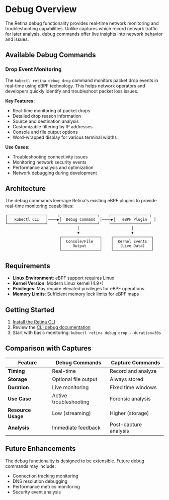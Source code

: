 # Debug Overview

The Retina debug functionality provides real-time network monitoring and troubleshooting capabilities. Unlike captures which record network traffic for later analysis, debug commands offer live insights into network behavior and issues.

## Available Debug Commands

### Drop Event Monitoring

The `kubectl retina debug drop` command monitors packet drop events in real-time using eBPF technology. This helps network operators and developers quickly identify and troubleshoot packet loss issues.

**Key Features:**
- Real-time monitoring of packet drops
- Detailed drop reason information
- Source and destination analysis
- Customizable filtering by IP addresses
- Console and file output options
- Word-wrapped display for various terminal widths

**Use Cases:**
- Troubleshooting connectivity issues
- Monitoring network security events
- Performance analysis and optimization
- Network debugging during development

## Architecture

The debug commands leverage Retina's existing eBPF plugins to provide real-time monitoring capabilities:

```
┌─────────────────┐    ┌─────────────────┐    ┌─────────────────┐
│   kubectl CLI   │────▶│  Debug Command  │────▶│   eBPF Plugin   │
└─────────────────┘    └─────────────────┘    └─────────────────┘
                                │                       │
                                ▼                       ▼
                        ┌─────────────────┐    ┌─────────────────┐
                        │  Console/File   │    │  Kernel Events  │
                        │     Output      │    │   (Live Data)   │
                        └─────────────────┘    └─────────────────┘
```

## Requirements

- **Linux Environment**: eBPF support requires Linux
- **Kernel Version**: Modern Linux kernel (4.9+)
- **Privileges**: May require elevated privileges for eBPF operations
- **Memory Limits**: Sufficient memory lock limits for eBPF maps

## Getting Started

1. [Install the Retina CLI](../02-Installation/02-CLI.md)
2. Review the [CLI debug documentation](01-cli.md)
3. Start with basic monitoring: `kubectl retina debug drop --duration=30s`

## Comparison with Captures

| Feature | Debug Commands | Capture Commands |
|---------|----------------|------------------|
| **Timing** | Real-time | Record and analyze |
| **Storage** | Optional file output | Always stored |
| **Duration** | Live monitoring | Fixed time windows |
| **Use Case** | Active troubleshooting | Forensic analysis |
| **Resource Usage** | Low (streaming) | Higher (storage) |
| **Analysis** | Immediate feedback | Post-capture analysis |

## Future Enhancements

The debug functionality is designed to be extensible. Future debug commands may include:

- Connection tracking monitoring
- DNS resolution debugging
- Performance metrics monitoring
- Security event analysis
